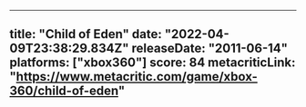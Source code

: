 
---
title: "Child of Eden"
date: "2022-04-09T23:38:29.834Z"
releaseDate: "2011-06-14"
platforms: ["xbox360"]
score: 84
metacriticLink: "https://www.metacritic.com/game/xbox-360/child-of-eden"
---
